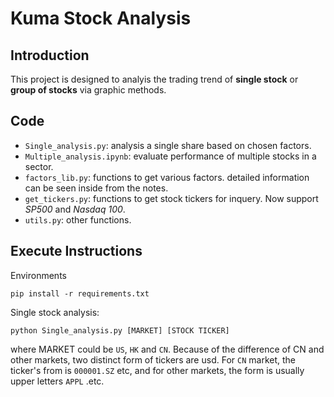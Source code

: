 # Kuma Stock Analysis

## Introduction
This project is designed to analyis the trading trend of **single stock** or **group of stocks** via graphic methods. 

## Code
*  `Single_analysis.py`: analysis a single share based on chosen factors.
*  `Multiple_analysis.ipynb`: evaluate performance of multiple stocks in a sector.
*  `factors_lib.py`: functions to get various factors. detailed information can be seen inside from the notes.
*  `get_tickers.py`: functions to get stock tickers for inquery. Now support *SP500* and *Nasdaq 100*.
*  `utils.py`: other functions.

## Execute Instructions

Environments
```
pip install -r requirements.txt
```

Single stock analysis:
```
python Single_analysis.py [MARKET] [STOCK TICKER]
```
where MARKET could be `US`, `HK` and `CN`. Because of the difference of CN and other markets, two distinct form of tickers are usd. For `CN` market, the ticker's from is `000001.SZ` etc, and for other markets, the form is usually upper letters `APPL` .etc.
